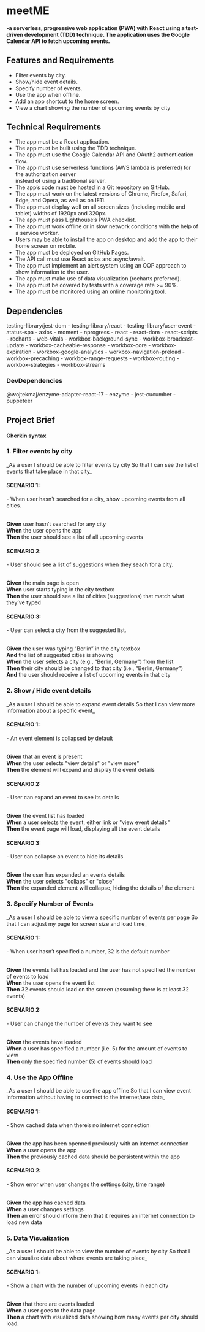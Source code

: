 <h1>meetME</h1> 

<h4>-a serverless, progressive web application (PWA) with React using a
test-driven development (TDD) technique. The application uses the Google
Calendar API to fetch upcoming events.</h4>

<h2>Features and Requirements</h2>
<ul>
<li>Filter events by city.</li>
<li>Show/hide event details.</li>
<li>Specify number of events.</li>
<li>Use the app when offline.</li>
<li>Add an app shortcut to the home screen.</li>
<li>View a chart showing the number of upcoming events by city</li>
</ul>

<h2>Technical Requirements</h2>
<ul>
<li> The app must be a React application.</li>
<li> The app must be built using the TDD technique.</li>
<li> The app must use the Google Calendar API and OAuth2 authentication flow.</li>
<li>The app must use serverless functions (AWS lambda is preferred) for the authorization server</li>
instead of using a traditional server.</li>
<li> The app’s code must be hosted in a Git repository on GitHub.</li>
<li> The app must work on the latest versions of Chrome, Firefox, Safari, Edge, and Opera, as well
as on IE11.</li>
<li> The app must display well on all screen sizes (including mobile and tablet) widths of 1920px
and 320px.</li>
<li> The app must pass Lighthouse’s PWA checklist.</li>
<li> The app must work offline or in slow network conditions with the help of a service worker.</li>
<li> Users may be able to install the app on desktop and add the app to their home screen on
mobile.</li>
<li>The app must be deployed on GitHub Pages.</li>
<li> The API call must use React axios and async/await.</li>
<li> The app must implement an alert system using an OOP approach to show information to the
user.</li>
<li> The app must make use of data visualization (recharts preferred).</li>
<li>The app must be covered by tests with a coverage rate >= 90%.</li>
<li> The app must be monitored using an online monitoring tool.</li>
</ul>

<h2>Dependencies</h2>
testing-library/jest-dom - testing-library/react - testing-library/user-event - atatus-spa - axios - moment - nprogress - react - react-dom - react-scripts - recharts - web-vitals - workbox-background-sync - workbox-broadcast-update - workbox-cacheable-response - workbox-core - workbox-expiration - workbox-google-analytics - workbox-navigation-preload - workbox-precaching - workbox-range-requests - workbox-routing - workbox-strategies - workbox-streams
<br>
<h3>DevDependencies</h3>

@wojtekmaj/enzyme-adapter-react-17 - enzyme - jest-cucumber - puppeteer

<h2>Project Brief</h2>
<h4>Gherkin syntax</h4>

<h3>1. Filter events by city</h3>
_As a user I should be able to filter events by city So that I can see the list of events that take place in that city_

<h4>SCENARIO 1:</h4> - When user hasn't searched for a city, show upcoming events from all cities.<br><br>

**Given** user hasn’t searched for any city<br> **When** the user opens the app <br>**Then** the user should see a list of all upcoming events<br>

<h4>SCENARIO 2: </h4> - User should see a list of suggestions when they seach for a city.<br><br>

**Given** the main page is open<br> **When** user starts typing in the city textbox <br>**Then** the user should see a list of cities (suggestions) that match what they’ve typed

<h4>SCENARIO 3:</h4> - User can select a city from the suggested list.<br><br>

**Given** the user was typing “Berlin” in the city textbox <br>**And** the list of suggested cities is showing<br> **When** the user selects a city (e.g., “Berlin, Germany”) from the list <br>**Then** their city should be changed to that city (i.e., “Berlin, Germany”)<br>**And** the user should receive a list of upcoming events in that city

<h3>2. Show / Hide event details</h3>
_As a user I should be able to expand event details So that I can view more information about a specific event_

<h4>SCENARIO 1: </h4> - An event element is collapsed by default<br><br>

**Given** that an event is present <br>**When** the user selects "view details" or "view more" <br>**Then** the element will expand and display the event details

<h4>SCENARIO 2:</h4> - User can expand an event to see its details<br><br>

**Given** the event list has loaded<br> **When** a user selects the event, either link or "view event details" <br>**Then** the event page will load, displaying all the event details

<h4>SCENARIO 3:</h4> - User can collapse an event to hide its details<br><br>

**Given** the user has expanded an events details <br>**When** the user selects "collaps" or "close" <br>**Then** the expanded element will collapse, hiding the details of the element

<h3>3. Specify Number of Events</h3>
_As a user I should be able to view a specific number of events per page So that I can adjust my page for screen size and load time_

<h4>SCENARIO 1:</h4> - When user hasn’t specified a number, 32 is the default number<br><br>

**Given** the events list has loaded and the user has not specified the number of events to load <br>**When** the user opens the event list<br> **Then** 32 events should load on the screen (assuming there is at least 32 events)

<h4>SCENARIO 2:</h4> - User can change the number of events they want to see<br><br>

**Given** the events have loaded <br>**When** a user has specified a number (i.e. 5) for the amount of events to view <br>**Then** only the specified number (5) of events should load

<h3>4. Use the App Offline</h3>
_As a user I should be able to use the app offline So that I can view event information without having to connect to the internet/use data_

<h4>SCENARIO 1:</h4> - Show cached data when there’s no internet connection<br><br>

**Given** the app has been openned previously with an internet connection <br>**When** a user opens the app <br>**Then** the previously cached data should be persistent within the app

<h4>SCENARIO 2:</h4> - Show error when user changes the settings (city, time range)<br><br>

**Given** the app has cached data<br> **When** a user changes settings <br>**Then** an error should inform them that it requires an internet connection to load new data

<h3>5. Data Visualization</h3>
_As a user I should be able to view the number of events by city So that I can visualize data about where events are taking place_

<h4>SCENARIO 1:</h4> - Show a chart with the number of upcoming events in each city<br><br>

**Given** that there are events loaded <br>**When** a user goes to the data page <br>**Then** a chart with visualized data showing how many events per city should load.
<h2></h2>
